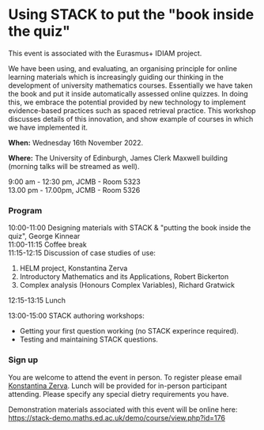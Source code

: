 # Using STACK to put the "book inside the quiz"

This event is associated with the Eurasmus+ IDIAM project.

We have been using, and evaluating, an organising principle for online learning materials which is increasingly guiding our thinking in the development of university mathematics courses. Essentially we have taken the book and put it inside automatically assessed online quizzes. In doing this, we embrace the potential provided by new technology to implement evidence-based practices such as spaced retrieval practice.  This workshop discusses details of this innovation, and show example of courses in which we have implemented it.

**When:** Wednesday 16th November 2022.

**Where:** The University of Edinburgh, James Clerk Maxwell building (morning talks will be streamed as well).

9:00 am - 12:30 pm, JCMB - Room 5323<br/>
13.00 pm - 17.00pm, JCMB - Room 5326

### Program 

10:00-11:00 Designing materials with STACK & "putting the book inside the quiz", George Kinnear<br/>
11:00-11:15 Coffee break<br/>
11:15-12:15 Discussion of case studies of use:<br/>

1. HELM project, Konstantina Zerva
2. Introductory Mathematics and its Applications, Robert Bickerton 
3. Complex analysis (Honours Complex Variables), Richard Gratwick
              
12:15-13:15 Lunch

13:00-15:00 STACK authoring workshops: 
- Getting your first question working (no STACK experince required).
- Testing and maintaining STACK questions.

### Sign up

You are welcome to attend the event in person.  To register please email <a href="mailto:K.Zerva@ed.ac.uk">Konstantina Zerva</a>.  Lunch will be provided for in-person participant attending.  Please specify any special dietry requirements you have.

Demonstration materials associated with this event will be online here:  <https://stack-demo.maths.ed.ac.uk/demo/course/view.php?id=176>